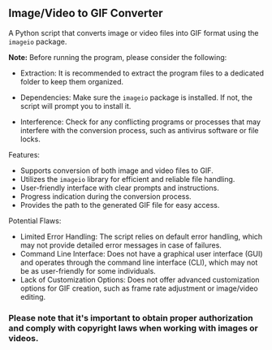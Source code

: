 ## Image/Video to GIF Converter

A Python script that converts image or video files into GIF format using the `imageio` package.

**Note:** Before running the program, please consider the following:

- Extraction: It is recommended to extract the program files to a dedicated folder to keep them organized.

- Dependencies: Make sure the `imageio` package is installed. If not, the script will prompt you to install it.

- Interference: Check for any conflicting programs or processes that may interfere with the conversion process, such as antivirus software or file locks.

Features:
- Supports conversion of both image and video files to GIF.
- Utilizes the `imageio` library for efficient and reliable file handling.
- User-friendly interface with clear prompts and instructions.
- Progress indication during the conversion process.
- Provides the path to the generated GIF file for easy access.

Potential Flaws:
- Limited Error Handling: The script relies on default error handling, which may not provide detailed error messages in case of failures.
- Command Line Interface: Does not have a graphical user interface (GUI) and operates through the command line interface (CLI), which may not be as user-friendly for some individuals.
- Lack of Customization Options: Does not offer advanced customization options for GIF creation, such as frame rate adjustment or image/video editing.

### Please note that it's important to obtain proper authorization and comply with copyright laws when working with images or videos.
